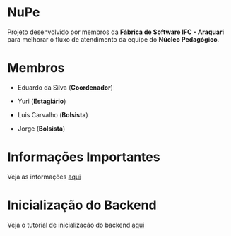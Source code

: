 # NuPe



Projeto desenvolvido por membros da **Fábrica de Software IFC - Araquari** para melhorar o fluxo de atendimento da equipe do **Núcleo Pedagógico**.

  
# Membros
  


- Eduardo da Silva (**Coordenador**)

  

- Yuri (**Estagiário**)

  

- Luis Carvalho (**Bolsista**)

  

- Jorge (**Bolsista**)


# Informações Importantes


Veja as informações [aqui](https://drive.google.com/file/d/1ojCFEZ7ZYFvoBE7KgagZGNaXaMPkjbwG/view?usp=sharing)


  
# Inicialização do Backend


Veja o tutorial de inicialização do backend [aqui](https://drive.google.com/file/d/14IXAQ1NYwhC9xxS9KiujHHjHeH1r2byd/view?usp=sharing)